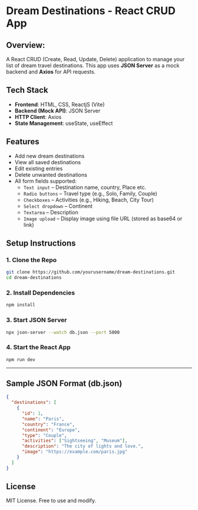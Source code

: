 # Dream Destinations - React CRUD App

Overview:
---------
A React CRUD (Create, Read, Update, Delete) application to manage your list of dream travel destinations. This app uses **JSON Server** as a mock backend and **Axios** for API requests.

## Tech Stack

- **Frontend**: HTML, CSS, ReactjS (Vite)
- **Backend (Mock API)**: JSON Server
- **HTTP Client**: Axios
- **State Management**: useState, useEffect

## Features

- Add new dream destinations
- View all saved destinations
- Edit existing entries
- Delete unwanted destinations
- All form fields supported:
  - `Text input` – Destination name, country, Place etc.
  - `Radio buttons` – Travel type (e.g., Solo, Family, Couple)
  - `Checkboxes` – Activities (e.g., Hiking, Beach, City Tour)
  - `Select dropdown` – Continent
  - `Textarea` – Description
  - `Image upload` – Display image using file URL (stored as base64 or link)

## Setup Instructions

### 1. Clone the Repo

```bash
git clone https://github.com/yourusername/dream-destinations.git
cd dream-destinations
```

### 2. Install Dependencies

```bash
npm install
```

### 3. Start JSON Server

```bash
npx json-server --watch db.json --port 5000
```

### 4. Start the React App

```bash
npm run dev
```

---

## Sample JSON Format (db.json)

```json
{
  "destinations": [
    {
      "id": 1,
      "name": "Paris",
      "country": "France",
      "continent": "Europe",
      "type": "Couple",
      "activities": ["Sightseeing", "Museum"],
      "description": "The city of lights and love.",
      "image": "https://example.com/paris.jpg"
    }
  ]
}
```

## License
MIT License. Free to use and modify.
